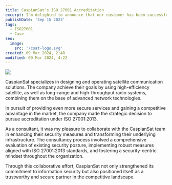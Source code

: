 ```yaml
---
title: CaspianSat's ISO 27001 Accreditation
excerpt: I`m delighted to announce that our customer has been successfully certified for the ISO27001:2013 standard.
publishDate: 'Sep 15 2023'
tags:
  - ISO27001
  - Case
seo:
  image:
    src: '/csat-logo.svg'
created: 09 Mar 2024, 2:48
modified: 09 Mar 2024, 4:22
---
```

![](/dante-astro/csat-logo.svg)


CaspianSat specializes in designing and operating satellite communication solutions. The company achieve their goals by using high-efficiency satellite, as well as long-range and high-throughput radio systems, combining them on the base of advanced network technologies.

In pursuit of providing even more secure services and gaining a competitive advantage in the market, the company made the strategic decision to pursue accreditation under ISO 27001:2013.

As a consultant, it was my pleasure to collaborate with the CaspianSat team in enhancing their security measures and transforming their underlying infrastructure. The consultancy process involved a comprehensive evaluation of existing security posture, implementing robust measures aligned with ISO 27001:2013 standards, and fostering a security-centric mindset throughout the organization.

Through this collaborative effort, CaspianSat not only strengthened its commitment to information security but also positioned itself as a trustworthy and secure partner in the competitive landscape.
